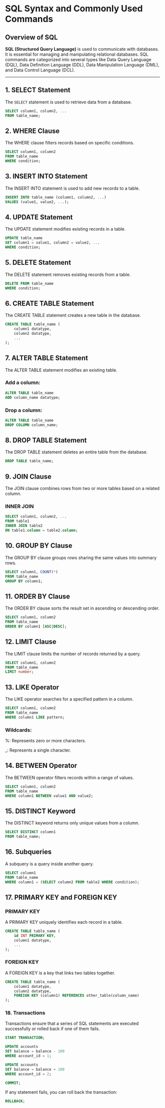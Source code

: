 # SQL Syntax and Commonly Used Commands

## Overview of SQL

**SQL (Structured Query Language)** is used to communicate with databases. It is essential for managing and manipulating relational databases. SQL commands are categorized into several types like Data Query Language (DQL), Data Definition Language (DDL), Data Manipulation Language (DML), and Data Control Language (DCL).

---

## 1. SELECT Statement

The `SELECT` statement is used to retrieve data from a database.

```sql
SELECT column1, column2, ...
FROM table_name;
```
## 2. WHERE Clause
The WHERE clause filters records based on specific conditions.

```sql
SELECT column1, column2
FROM table_name
WHERE condition;
```

## 3. INSERT INTO Statement
The INSERT INTO statement is used to add new records to a table.

```sql
INSERT INTO table_name (column1, column2, ...)
VALUES (value1, value2, ...);
```

## 4. UPDATE Statement
The UPDATE statement modifies existing records in a table.

```sql
UPDATE table_name
SET column1 = value1, column2 = value2, ...
WHERE condition;
```

## 5. DELETE Statement
The DELETE statement removes existing records from a table.

```sql
DELETE FROM table_name
WHERE condition;
```

## 6. CREATE TABLE Statement
The CREATE TABLE statement creates a new table in the database.

```sql
CREATE TABLE table_name (
    column1 datatype,
    column2 datatype,
    ...
);
```

## 7. ALTER TABLE Statement
The ALTER TABLE statement modifies an existing table.

### Add a column:
```sql
ALTER TABLE table_name
ADD column_name datatype;
```

### Drop a column:
```sql
ALTER TABLE table_name
DROP COLUMN column_name;
```

## 8. DROP TABLE Statement
The DROP TABLE statement deletes an entire table from the database.

```sql
DROP TABLE table_name;
```

## 9. JOIN Clause
The JOIN clause combines rows from two or more tables based on a related column.

### INNER JOIN
```sql
SELECT column1, column2, ...
FROM table1
INNER JOIN table2
ON table1.column = table2.column;
```

## 10. GROUP BY Clause
The GROUP BY clause groups rows sharing the same values into summary rows.

```sql
SELECT column1, COUNT(*)
FROM table_name
GROUP BY column1;
```
## 11. ORDER BY Clause
The ORDER BY clause sorts the result set in ascending or descending order.

```sql
SELECT column1, column2
FROM table_name
ORDER BY column1 [ASC|DESC];
```

## 12. LIMIT Clause
The LIMIT clause limits the number of records returned by a query.

```sql
SELECT column1, column2
FROM table_name
LIMIT number;
```

## 13. LIKE Operator
The LIKE operator searches for a specified pattern in a column.

```sql
SELECT column1, column2
FROM table_name
WHERE column1 LIKE pattern;
```

### Wildcards:
%: Represents zero or more characters.

_: Represents a single character.

## 14. BETWEEN Operator
The BETWEEN operator filters records within a range of values.

```sql
SELECT column1, column2
FROM table_name
WHERE column1 BETWEEN value1 AND value2;
```

## 15. DISTINCT Keyword
The DISTINCT keyword returns only unique values from a column.

```sql
SELECT DISTINCT column1
FROM table_name;
```


## 16. Subqueries
A subquery is a query inside another query.

```sql
SELECT column1
FROM table_name
WHERE column1 = (SELECT column2 FROM table2 WHERE condition);
```

## 17. PRIMARY KEY and FOREIGN KEY
### PRIMARY KEY
A PRIMARY KEY uniquely identifies each record in a table.

```sql
CREATE TABLE table_name (
    id INT PRIMARY KEY,
    column1 datatype,
    ...
);
```


### FOREIGN KEY
A FOREIGN KEY is a key that links two tables together.

```sql
CREATE TABLE table_name (
    column1 datatype,
    column2 datatype,
    FOREIGN KEY (column1) REFERENCES other_table(column_name)
);
```

### 18. Transactions
Transactions ensure that a series of SQL statements are executed successfully or rolled back if one of them fails.

```sql
START TRANSACTION;

UPDATE accounts
SET balance = balance - 100
WHERE account_id = 1;

UPDATE accounts
SET balance = balance + 100
WHERE account_id = 2;

COMMIT;
```

If any statement fails, you can roll back the transaction:

```sql
ROLLBACK;
```

